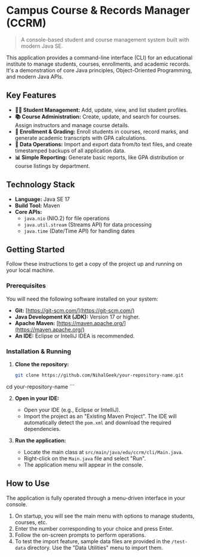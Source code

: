 # Campus Course & Records Manager (CCRM)

> A console-based student and course management system built with modern Java SE.

This application provides a command-line interface (CLI) for an educational institute to manage students, courses, enrollments, and academic records. It's a demonstration of core Java principles, Object-Oriented Programming, and modern Java APIs.

## Key Features

-   **👨‍🎓 Student Management:** Add, update, view, and list student profiles.
-   **📚 Course Administration:** Create, update, and search for courses. Assign instructors and manage course details.
-   **📝 Enrollment & Grading:** Enroll students in courses, record marks, and generate academic transcripts with GPA calculations.
-   **💾 Data Operations:** Import and export data from/to text files, and create timestamped backups of all application data.
-   **📊 Simple Reporting:** Generate basic reports, like GPA distribution or course listings by department.


## Technology Stack

-   **Language:** Java SE 17
-   **Build Tool:** Maven
-   **Core APIs:**
    -   `java.nio` (NIO.2) for file operations
    -   `java.util.stream` (Streams API) for data processing
    -   `java.time` (Date/Time API) for handling dates

## Getting Started

Follow these instructions to get a copy of the project up and running on your local machine.

### Prerequisites

You will need the following software installed on your system:
-   **Git:** [https://git-scm.com/](https://git-scm.com/)
-   **Java Development Kit (JDK):** Version 17 or higher.
-   **Apache Maven:** [https://maven.apache.org/](https://maven.apache.org/)
-   **An IDE:** Eclipse or IntelliJ IDEA is recommended.

### Installation & Running

1.  **Clone the repository:**
    ```sh
    git clone https://github.com/NihalGeek/your-repository-name.git
cd your-repository-name
    ```

2.  **Open in your IDE:**
    -   Open your IDE (e.g., Eclipse or IntelliJ).
    -   Import the project as an "Existing Maven Project". The IDE will automatically detect the `pom.xml` and download the required dependencies.

3.  **Run the application:**
    -   Locate the main class at `src/main/java/edu/ccrm/cli/Main.java`.
    -   Right-click on the `Main.java` file and select "Run".
    -   The application menu will appear in the console.

## How to Use

The application is fully operated through a menu-driven interface in your console.

1.  On startup, you will see the main menu with options to manage students, courses, etc.
2.  Enter the number corresponding to your choice and press Enter.
3.  Follow the on-screen prompts to perform operations.
4.  To test the import feature, sample data files are provided in the `/test-data` directory. Use the "Data Utilities" menu to import them.
